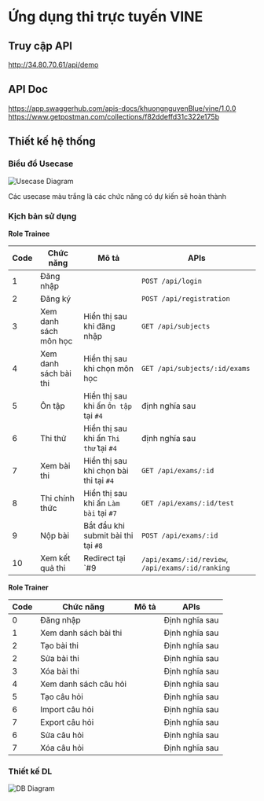 # Ứng dụng thi trực tuyến VINE
## Truy cập API
http://34.80.70.61/api/demo
## API Doc
https://app.swaggerhub.com/apis-docs/khuongnguyenBlue/vine/1.0.0
https://www.getpostman.com/collections/f82ddeffd31c322e175b
## Thiết kế hệ thống
### Biểu đồ Usecase
![Usecase Diagram](https://s2.upanh.pro/2020/01/14/vin.exam-usecase.png)


Các usecase màu trắng là các chức năng có dự kiến sẽ hoàn thành
### Kịch bản sử dụng
**Role Trainee**

Code | Chức năng | Mô tả | APIs
--- | --- | --- | ---
1 | Đăng nhập | | `POST /api/login`
2 | Đăng ký | | `POST /api/registration`
3 | Xem danh sách môn học | Hiển thị sau khi đăng nhập | `GET /api/subjects`
4 | Xem danh sách bài thi | Hiển thị sau khi chọn môn học | `GET /api/subjects/:id/exams`
5 | Ôn tập | Hiển thị sau khi ấn `Ôn tập` tại `#4` | định nghĩa sau
6 | Thi thử | Hiển thị sau khi ấn `Thi thử` tại `#4` | định nghĩa sau
7 | Xem bài thi | Hiển thị sau khi chọn bài thi tại `#4` | `GET /api/exams/:id`
8 | Thi chính thức | Hiển thị sau khi ấn `Làm bài` tại `#7` | `GET /api/exams/:id/test`
9 | Nộp bài | Bắt đầu khi submit bài thi tại `#8`| `POST /api/exams/:id`
10 | Xem kết quả thi | Redirect tại `#9 | `/api/exams/:id/review`, `/api/exams/:id/ranking`

**Role Trainer**

Code | Chức năng | Mô tả | APIs
--- | --- | --- | ---
0 | Đăng nhập | | Định nghĩa sau
1 | Xem danh sách bài thi |  | Định nghĩa sau
2 | Tạo bài thi | | Định nghĩa sau
2 | Sửa bài thi |  | Định nghĩa sau
3 | Xóa bài thi |  | Định nghĩa sau
4 | Xem danh sách câu hỏi |  | Định nghĩa sau
5 | Tạo câu hỏi | | Định nghĩa sau
6 | Import câu hỏi | | Định nghĩa sau
7 | Export câu hỏi | | Định nghĩa sau
6 | Sửa câu hỏi |  | Định nghĩa sau
7 | Xóa câu hỏi |  | Định nghĩa sau

### Thiết kế DL

![DB Diagram](https://i.ibb.co/k8TVKw7/vin-exam-db.png)
